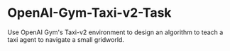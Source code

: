 # OpenAI-Gym-Taxi-v2-Task
Use OpenAI Gym's Taxi-v2 environment to design an algorithm to teach a taxi agent to navigate a small gridworld.
